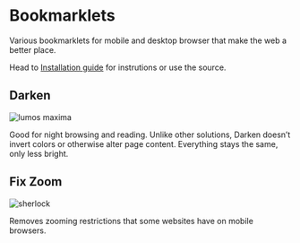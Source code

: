# Bookmarklets
Various bookmarklets for mobile and desktop browser that make the web a better place. 

Head to [Installation guide](http://arturi.github.io/bookmarklets/) for instrutions or use the source.

## Darken 
![lumos maxima](https://secure.static.tumblr.com/096d1a5338b80cb5312ad958460afb81/vi1fn9t/xQena4wl5/tumblr_static_lumosmaxima5.jpg)

Good for night browsing and reading. Unlike other solutions, Darken doesn’t invert colors or otherwise alter page content. Everything stays the same, only less bright.

## Fix Zoom
![sherlock](https://hegeekshegeek.files.wordpress.com/2014/08/sherlock-search-magnifying-glass-crop.jpg)

Removes zooming restrictions that some websites have on mobile browsers.
